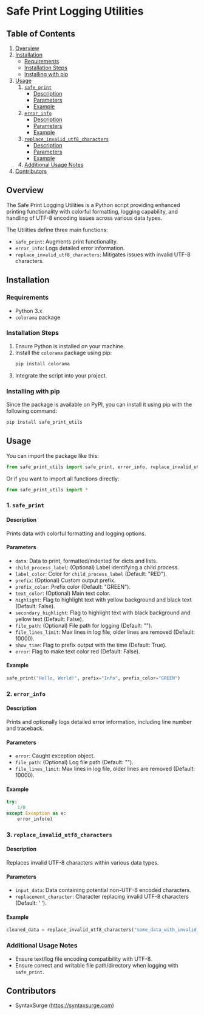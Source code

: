 # Safe Print Logging Utilities

## Table of Contents
1. [Overview](#overview)
2. [Installation](#installation)
   - [Requirements](#requirements)
   - [Installation Steps](#installation-steps)
   - [Installing with pip](#installing-with-pip)
3. [Usage](#usage)
   1. [`safe_print`](#1-safe_print)
      - [Description](#description)
      - [Parameters](#parameters)
      - [Example](#example)
   2. [`error_info`](#2-error_info)
      - [Description](#description-1)
      - [Parameters](#parameters-1)
      - [Example](#example-1)
   3. [`replace_invalid_utf8_characters`](#3-replace_invalid_utf8_characters)
      - [Description](#description-2)
      - [Parameters](#parameters-2)
      - [Example](#example-2)
   4. [Additional Usage Notes](#additional-usage-notes)
4. [Contributors](#contributors)

## Overview

The Safe Print Logging Utilities is a Python script providing enhanced printing functionality with colorful formatting, logging capability, and handling of UTF-8 encoding issues across various data types. 

The Utilities define three main functions:
- `safe_print`: Augments print functionality.
- `error_info`: Logs detailed error information.
- `replace_invalid_utf8_characters`: Mitigates issues with invalid UTF-8 characters.

## Installation

### Requirements
- Python 3.x
- `colorama` package

### Installation Steps

1. Ensure Python is installed on your machine.
2. Install the `colorama` package using pip:
    ```bash
    pip install colorama
    ```
3. Integrate the script into your project.

### Installing with pip
Since the package is available on PyPI, you can install it using pip with the following command:
```bash
pip install safe_print_utils
```

## Usage

You can import the package like this:
```python
from safe_print_utils import safe_print, error_info, replace_invalid_utf8_characters
```

Or if you want to import all functions directly:
```python
from safe_print_utils import *
```

### 1. `safe_print`

#### Description
Prints data with colorful formatting and logging options.

#### Parameters
- `data`: Data to print, formatted/indented for dicts and lists.
- `child_process_label`: (Optional) Label identifying a child process.
- `label_color`: Color for `child_process_label` (Default: "RED").
- `prefix`: (Optional) Custom output prefix.
- `prefix_color`: Prefix color (Default: "GREEN").
- `text_color`: (Optional) Main text color.
- `highlight`: Flag to highlight text with yellow background and black text (Default: False).
- `secondary_highlight`: Flag to highlight text with black background and yellow text (Default: False).
- `file_path`: (Optional) File path for logging (Default: "").
- `file_lines_limit`: Max lines in log file, older lines are removed (Default: 10000).
- `show_time`: Flag to prefix output with the time (Default: True).
- `error`: Flag to make text color red (Default: False).

#### Example
```python
safe_print("Hello, World!", prefix="Info", prefix_color="GREEN")
```

### 2. `error_info`

#### Description
Prints and optionally logs detailed error information, including line number and traceback.

#### Parameters
- `error`: Caught exception object.
- `file_path`: (Optional) Log file path (Default: "").
- `file_lines_limit`: Max lines in log file, older lines are removed (Default: 10000).

#### Example
```python
try:
    1/0
except Exception as e:
    error_info(e)
```

### 3. `replace_invalid_utf8_characters`

#### Description
Replaces invalid UTF-8 characters within various data types.

#### Parameters
- `input_data`: Data containing potential non-UTF-8 encoded characters.
- `replacement_character`: Character replacing invalid UTF-8 characters (Default: ' ').

#### Example
```python
cleaned_data = replace_invalid_utf8_characters("some_data_with_invalid_utf8")
```

### Additional Usage Notes
- Ensure text/log file encoding compatibility with UTF-8.
- Ensure correct and writable file path/directory when logging with `safe_print`.

## Contributors
- SyntaxSurge (https://syntaxsurge.com)

